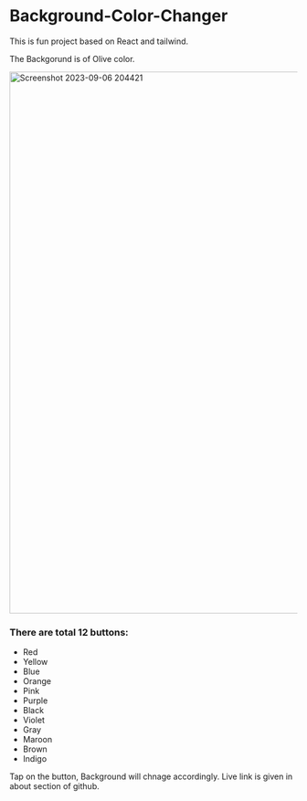 # Background-Color-Changer

This is fun project based on React and tailwind.

The Backgorund is of Olive color.

<img width="949" alt="Screenshot 2023-09-06 204421" src="https://github.com/Sachinsh72/Background-Color-Changer/assets/91846348/9ee0e36e-5e47-41cf-8afb-081e8f339444">

### There are total 12 buttons:

- Red
- Yellow 
- Blue 
- Orange 
- Pink 
- Purple 
- Black
- Violet 
- Gray
- Maroon 
- Brown
- Indigo

Tap on the button, Background will chnage accordingly. Live link is given in about section of github.